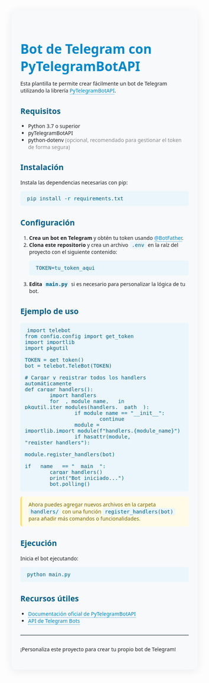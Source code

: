 <style>
.readme-container {
    font-family: 'Segoe UI', Arial, sans-serif;
    background: #f7f9fa;
    border-radius: 12px;
    padding: 32px 24px;
    max-width: 800px;
    margin: 32px auto;
    box-shadow: 0 4px 24px rgba(0,0,0,0.07);
    color: #222;
}
.readme-container h1 {
    color: #0088cc;
    font-size: 2.5em;
    margin-bottom: 0.2em;
}
.readme-container h2, .readme-container h3 {
    color: #005f8c;
    margin-top: 1.5em;
}
.readme-container ul {
    padding-left: 1.5em;
}
.readme-container code, .readme-container pre {
    background: #eaf6fb;
    color: #005f8c;
    border-radius: 5px;
    padding: 2px 6px;
    font-size: 1em;
}
.readme-container pre {
    padding: 12px;
    overflow-x: auto;
}
.readme-container a {
    color: #0088cc;
    text-decoration: none;
    border-bottom: 1px dotted #0088cc;
    transition: border 0.2s;
}
.readme-container a:hover {
    border-bottom: 1px solid #0088cc;
}
.readme-container hr {
    border: none;
    border-top: 1px solid #cce7f6;
    margin: 2em 0;
}
.readme-container .note {
    background: #fffbe6;
    border-left: 4px solid #ffe066;
    padding: 12px 18px;
    margin: 1em 0;
    border-radius: 6px;
    color: #7a6700;
}
</style>

<div class="readme-container">

# Bot de Telegram con PyTelegramBotAPI

Esta plantilla te permite crear fácilmente un bot de Telegram utilizando la librería <a href="https://github.com/eternnoir/pyTelegramBotAPI" target="_blank">PyTelegramBotAPI</a>.

## Requisitos

<ul>
    <li>Python 3.7 o superior</li>
    <li>pyTelegramBotAPI</li>
    <li>python-dotenv <span style="color:#888;">(opcional, recomendado para gestionar el token de forma segura)</span></li>
</ul>

## Instalación

Instala las dependencias necesarias con pip:

<pre><code>pip install -r requirements.txt</code></pre>

## Configuración

<ol>
    <li><b>Crea un bot en Telegram</b> y obtén tu token usando <a href="https://t.me/BotFather" target="_blank">@BotFather</a>.</li>
    <li><b>Clona este repositorio</b> y crea un archivo <code>.env</code> en la raíz del proyecto con el siguiente contenido:
        <pre><code>TOKEN=tu_token_aqui</code></pre>
    </li>
    <li><b>Edita <code>main.py</code></b> si es necesario para personalizar la lógica de tu bot.</li>
</ol>

## Ejemplo de uso

<pre><code>import telebot
from config.config import get_token
import importlib
import pkgutil

TOKEN = get_token()
bot = telebot.TeleBot(TOKEN)

# Cargar y registrar todos los handlers automáticamente
def cargar_handlers():
        import handlers
        for _, module_name, _ in pkgutil.iter_modules(handlers.__path__):
                if module_name == "__init__":
                        continue
                module = importlib.import_module(f"handlers.{module_name}")
                if hasattr(module, "register_handlers"):
                        module.register_handlers(bot)

if __name__ == "__main__":
        cargar_handlers()
        print("Bot iniciado...")
        bot.polling()
</code></pre>

<div class="note">
Ahora puedes agregar nuevos archivos en la carpeta <code>handlers/</code> con una función <code>register_handlers(bot)</code> para añadir más comandos o funcionalidades.
</div>

## Ejecución

Inicia el bot ejecutando:

<pre><code>python main.py</code></pre>

## Recursos útiles

<ul>
    <li><a href="https://github.com/eternnoir/pyTelegramBotAPI" target="_blank">Documentación oficial de PyTelegramBotAPI</a></li>
    <li><a href="https://core.telegram.org/bots/api" target="_blank">API de Telegram Bots</a></li>
</ul>

<hr />

¡Personaliza este proyecto para crear tu propio bot de Telegram!

</div>